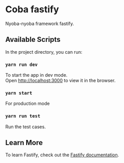 # Coba fastify 
Nyoba-nyoba framework fastify.

## Available Scripts

In the project directory, you can run:

### `yarn run dev`

To start the app in dev mode.\
Open [http://localhost:3000](http://localhost:3000) to view it in the browser.

### `yarn start`

For production mode

### `yarn run test`

Run the test cases.

## Learn More

To learn Fastify, check out the [Fastify documentation](https://www.fastify.io/docs/latest/).
